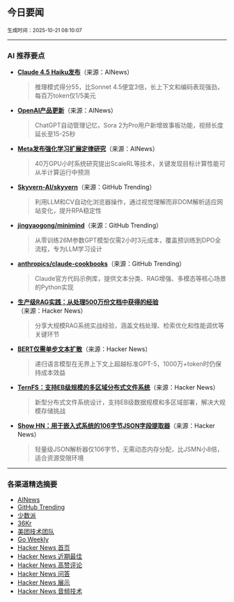 ## 今日要闻

<sub> 生成时间：2025-10-21 08:10:07</sub>


---

### AI 推荐要点

- **[Claude 4.5 Haiku发布](https://twitter.com/ArtificialAnlys/status/1978661658290790612)**（来源：AINews）  
  > 推理模式得分55，比Sonnet 4.5便宜3倍，长上下文和编码表现强劲，每百万token仅1/5美元

- **[OpenAI产品更新](https://twitter.com/OpenAI/status/1978608684088643709)**（来源：AINews）  
  > ChatGPT自动管理记忆，Sora 2为Pro用户新增故事板功能，视频长度延长至15-25秒

- **[Meta发布强化学习扩展定律研究](https://twitter.com/iScienceLuvr/status/1978793969384624226)**（来源：AINews）  
  > 40万GPU小时系统研究提出ScaleRL等技术，关键发现目标计算性能可从半计算运行中预测

- **[Skyvern-AI/skyvern](https://github.com/Skyvern-AI/skyvern)**（来源：GitHub Trending）  
  > 利用LLM和CV自动化浏览器操作，通过视觉理解而非DOM解析适应网站变化，提升RPA稳定性

- **[jingyaogong/minimind](https://github.com/jingyaogong/minimind)**（来源：GitHub Trending）  
  > 从零训练26M参数GPT模型仅需2小时3元成本，覆盖预训练到DPO全流程，专为LLM学习设计

- **[anthropics/claude-cookbooks](https://github.com/anthropics/claude-cookbooks)**（来源：GitHub Trending）  
  > Claude官方代码示例库，提供文本分类、RAG增强、多模态等核心场景的Python实现

- **[生产级RAG实践：从处理500万份文档中获得的经验](https://news.ycombinator.com/item?id=45645349)**（来源：Hacker News）  
  > 分享大规模RAG系统实战经验，涵盖文档处理、检索优化和性能调优等关键环节

- **[BERT仅需单步文本扩散](https://news.ycombinator.com/item?id=45644328)**（来源：Hacker News）  
  > 递归语言模型在无界上下文上超越标准GPT-5，1000万+token时仍保持成本效益

- **[TernFS：支持EB级规模的多区域分布式文件系统](https://news.ycombinator.com/item?id=45646691)**（来源：Hacker News）  
  > 新型分布式文件系统设计，支持EB级数据规模和多区域部署，解决大规模存储挑战

- **[Show HN：用于嵌入式系统的106字节JSON字段提取器](https://news.ycombinator.com/item?id=45648471)**（来源：Hacker News）  
  > 轻量级JSON解析器仅106字节，无需动态内存分配，比JSMN小8倍，适合资源受限环境

---

### 各渠道精选摘要
- [AINews](./ai_news_summary_2025-10-21.md)
- [GitHub Trending](./github_trending_2025-10-21.md)
- [少数派](./shaoshupai_2025-10-21.md)
- [36Kr](./36kr_summary_2025-10-21.md)
- [美团技术团队](./meituan_2025-10-21.md)
- [Go Weekly](./go_weekly_2025-10-21.md)
- [Hacker News 首页](./hacker_news_frontpage_2025-10-21.md)
- [Hacker News 近期最佳](./hacker_news_best_2025-10-21.md)
- [Hacker News 高赞评论](./hacker_news_top_comments_2025-10-21.md)
- [Hacker News 问答](./hacker_news_ask_2025-10-21.md)
- [Hacker News 展示](./hacker_news_show_2025-10-21.md)
- [Hacker News 音频技术](./hacker_news_audio_tech_2025-10-21.md)